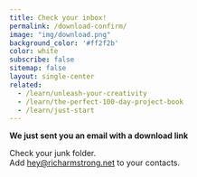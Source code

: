 ```yaml
---
title: Check your inbox!
permalink: /download-confirm/
image: "img/download.png"
background_color: '#ff2f2b'
color: white
subscribe: false
sitemap: false
layout: single-center
related:
  - /learn/unleash-your-creativity
  - /learn/the-perfect-100-day-project-book
  - /learn/just-start
---
```


<span class="marker bright"><strong>We just sent you an email with a download link</strong></span>  

Check your junk folder.  
Add hey@richarmstrong.net to your contacts.